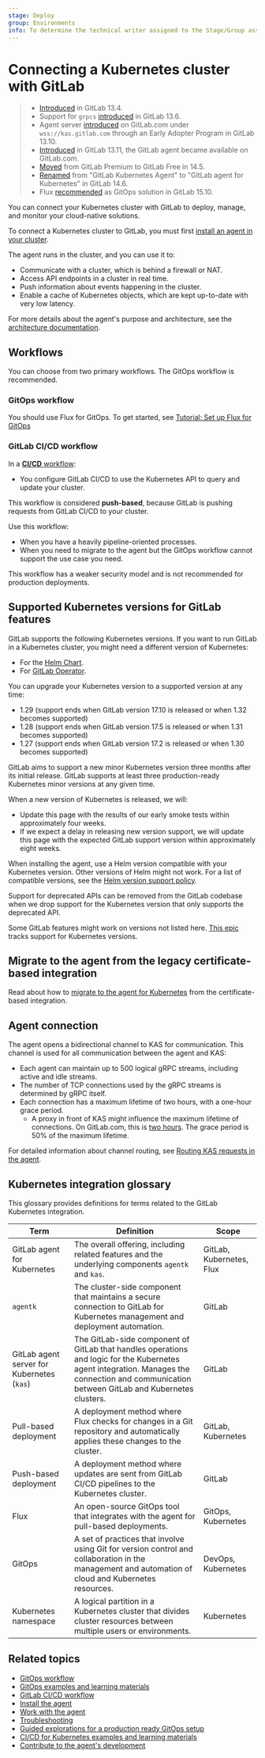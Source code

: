 ```yaml
---
stage: Deploy
group: Environments
info: To determine the technical writer assigned to the Stage/Group associated with this page, see https://handbook.gitlab.com/handbook/product/ux/technical-writing/#assignments
---
```


# Connecting a Kubernetes cluster with GitLab

> - [Introduced](https://gitlab.com/gitlab-org/gitlab/-/issues/223061) in GitLab 13.4.
> - Support for `grpcs` [introduced](https://gitlab.com/gitlab-org/cluster-integration/gitlab-agent/-/issues/7) in GitLab 13.6.
> - Agent server [introduced](https://gitlab.com/gitlab-org/gitlab/-/issues/300960) on GitLab.com under `wss://kas.gitlab.com` through an Early Adopter Program in GitLab 13.10.
> - [Introduced](https://gitlab.com/groups/gitlab-org/-/epics/3834) in GitLab 13.11, the GitLab agent became available on GitLab.com.
> - [Moved](https://gitlab.com/groups/gitlab-org/-/epics/6290) from GitLab Premium to GitLab Free in 14.5.
> - [Renamed](https://gitlab.com/groups/gitlab-org/-/epics/7167) from "GitLab Kubernetes Agent" to "GitLab agent for Kubernetes" in GitLab 14.6.
> - Flux [recommended](https://gitlab.com/gitlab-org/gitlab/-/issues/357947#note_1253489000) as GitOps solution in GitLab 15.10.

You can connect your Kubernetes cluster with GitLab to deploy, manage,
and monitor your cloud-native solutions.

To connect a Kubernetes cluster to GitLab, you must first [install an agent in your cluster](install/index.md).

The agent runs in the cluster, and you can use it to:

- Communicate with a cluster, which is behind a firewall or NAT.
- Access API endpoints in a cluster in real time.
- Push information about events happening in the cluster.
- Enable a cache of Kubernetes objects, which are kept up-to-date with very low latency.

For more details about the agent's purpose and architecture, see the [architecture documentation](https://gitlab.com/gitlab-org/cluster-integration/gitlab-agent/-/blob/master/doc/architecture.md).

## Workflows

You can choose from two primary workflows. The GitOps workflow is recommended.

### GitOps workflow

You should use Flux for GitOps. To get started, see [Tutorial: Set up Flux for GitOps](gitops/flux_tutorial.md)

### GitLab CI/CD workflow

In a [**CI/CD** workflow](ci_cd_workflow.md):

- You configure GitLab CI/CD to use the Kubernetes API to query and update your cluster.

This workflow is considered **push-based**, because GitLab is pushing requests
from GitLab CI/CD to your cluster.

Use this workflow:

- When you have a heavily pipeline-oriented processes.
- When you need to migrate to the agent but the GitOps workflow cannot support the use case you need.

This workflow has a weaker security model and is not recommended for production deployments.

## Supported Kubernetes versions for GitLab features

GitLab supports the following Kubernetes versions. If you want to run
GitLab in a Kubernetes cluster, you might need a different version of Kubernetes:

- For the [Helm Chart](https://docs.gitlab.com/charts/installation/cloud/index.html).
- For [GitLab Operator](https://docs.gitlab.com/operator/installation.html#kubernetes).

You can upgrade your
Kubernetes version to a supported version at any time:

- 1.29 (support ends when GitLab version 17.10 is released or when 1.32 becomes supported)
- 1.28 (support ends when GitLab version 17.5 is released or when 1.31 becomes supported)
- 1.27 (support ends when GitLab version 17.2 is released or when 1.30 becomes supported)

GitLab aims to support a new minor Kubernetes version three months after its initial release. GitLab supports at least three production-ready Kubernetes minor
versions at any given time.

When a new version of Kubernetes is released, we will:

- Update this page with the results of our early smoke tests within approximately
  four weeks.
- If we expect a delay in releasing new version support, we will update this page
  with the expected GitLab support version within approximately eight weeks.

When installing the agent, use a Helm version compatible with your Kubernetes version. Other versions of Helm might not work. For a list of compatible versions, see the [Helm version support policy](https://helm.sh/docs/topics/version_skew/).

Support for deprecated APIs can be removed from the GitLab codebase when we drop support for the Kubernetes version that only supports the deprecated API.

Some GitLab features might work on versions not listed here. [This epic](https://gitlab.com/groups/gitlab-org/-/epics/4827) tracks support for Kubernetes versions.

## Migrate to the agent from the legacy certificate-based integration

Read about how to [migrate to the agent for Kubernetes](../../infrastructure/clusters/migrate_to_gitlab_agent.md) from the certificate-based integration.

## Agent connection

The agent opens a bidirectional channel to KAS for communication.
This channel is used for all communication between the agent and KAS:

- Each agent can maintain up to 500 logical gRPC streams, including active and idle streams.
- The number of TCP connections used by the gRPC streams is determined by gRPC itself.
- Each connection has a maximum lifetime of two hours, with a one-hour grace period.
  - A proxy in front of KAS might influence the maximum lifetime of connections. On GitLab.com, this is [two hours](https://gitlab.com/gitlab-cookbooks/gitlab-haproxy/-/blob/68df3484087f0af368d074215e17056d8ab69f1c/attributes/default.rb#L217). The grace period is 50% of the maximum lifetime.

For detailed information about channel routing, see [Routing KAS requests in the agent](https://gitlab.com/gitlab-org/cluster-integration/gitlab-agent/-/blob/master/doc/kas_request_routing.md).

## Kubernetes integration glossary

This glossary provides definitions for terms related to the GitLab Kubernetes integration.

| Term | Definition | Scope |
| --- | --- | --- |
| GitLab agent for Kubernetes | The overall offering, including related features and the underlying components `agentk` and `kas`. | GitLab, Kubernetes, Flux |
| `agentk` | The cluster-side component that maintains a secure connection to GitLab for Kubernetes management and deployment automation. | GitLab |
| GitLab agent server for Kubernetes (`kas`) | The GitLab-side component of GitLab that handles operations and logic for the Kubernetes agent integration. Manages the connection and communication between GitLab and Kubernetes clusters. | GitLab |
| Pull-based deployment | A deployment method where Flux checks for changes in a Git repository and automatically applies these changes to the cluster. | GitLab, Kubernetes |
| Push-based deployment | A deployment method where updates are sent from GitLab CI/CD pipelines to the Kubernetes cluster. | GitLab |
| Flux | An open-source GitOps tool that integrates with the agent for pull-based deployments. | GitOps, Kubernetes |
| GitOps | A set of practices that involve using Git for version control and collaboration in the management and automation of cloud and Kubernetes resources. | DevOps, Kubernetes |
| Kubernetes namespace | A logical partition in a Kubernetes cluster that divides cluster resources between multiple users or environments. | Kubernetes |

## Related topics

- [GitOps workflow](gitops.md)
- [GitOps examples and learning materials](gitops.md#related-topics)
- [GitLab CI/CD workflow](ci_cd_workflow.md)
- [Install the agent](install/index.md)
- [Work with the agent](work_with_agent.md)
- [Troubleshooting](troubleshooting.md)
- [Guided explorations for a production ready GitOps setup](https://gitlab.com/groups/guided-explorations/gl-k8s-agent/gitops/-/wikis/home#gitlab-agent-for-kubernetes-gitops-working-examples)
- [CI/CD for Kubernetes examples and learning materials](ci_cd_workflow.md#related-topics)
- [Contribute to the agent's development](https://gitlab.com/gitlab-org/cluster-integration/gitlab-agent/-/tree/master/doc)
